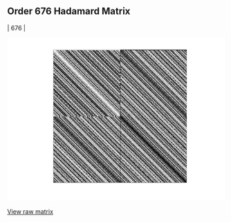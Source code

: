 ## Order 676 Hadamard Matrix

| 676 |

<img src="676.png" class="img-responsive" alt=""> 

[View raw matrix](order676.txt)
